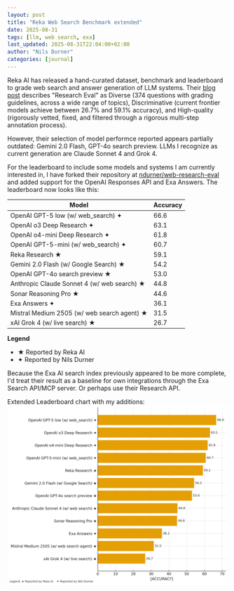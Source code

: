 ```yaml
---
layout: post
title: "Reka Web Search Benchmark extended"
date: 2025-08-31
tags: [llm, web search, exa]
last_updated: 2025-08-31T22:04:00+02:00
author: "Nils Durner"
categories: [journal]
---
```


Reka AI has released a hand-curated dataset, benchmark and leaderboard to grade web search and answer generation of LLM systems. Their [blog post](https://reka.ai/news/introducing-research-eval-a-benchmark-for-search-augmented-llms) describes "Research Eval" as Diverse (374 questions with grading guidelines, across a wide range of topics), Discriminative (current frontier models achieve between 26.7% and 59.1% accuracy), and High-quality (rigorously vetted, fixed, and filtered through a rigorous multi-step annotation process).

However, their selection of model performce reported appears partially outdated: Gemini 2.0 Flash, GPT-4o search preview. LLMs I recognize as current generation are Claude Sonnet 4 and Grok 4.

For the leaderboard to include some models and systems I am currently interested in, I have forked their repository at [ndurner/web-research-eval](https://github.com/ndurner/web-research-eval) and added support for the OpenAI Responses API and Exa Answers. The leaderboard now looks like this:

| Model                                         | Accuracy |
|-----------------------------------------------|----------|
| OpenAI GPT-5 low (w/ web_search) ✦            | 66.6     |
| OpenAI o3 Deep Research ✦                     | 63.1     |
| OpenAI o4-mini Deep Research ✦                | 61.8     |
| OpenAI GPT-5-mini (w/ web_search) ✦           | 60.7     |
| Reka Research ★                               | 59.1     |
| Gemini 2.0 Flash (w/ Google Search) ★         | 54.2     |
| OpenAI GPT-4o search preview ★                | 53.0     |
| Anthropic Claude Sonnet 4 (w/ web search) ★   | 44.8     |
| Sonar Reasoning Pro ★                         | 44.6     |
| Exa Answers ✦                                 | 36.1     |
| Mistral Medium 2505 (w/ web search agent) ★   | 31.5     |
| xAI Grok 4 (w/ live search) ★                 | 26.7     |

**Legend**  
- ★ Reported by Reka AI  
- ✦ Reported by Nils Durner  

Because the Exa AI search index previously appeared to be more complete, I'd treat their result as a baseline for own integrations through the Exa Search API/MCP server. Or perhaps use their Research API.

Extended Leaderboard chart with my additions:
![Block diagramm showing OpenAI models and systems ahead of Reka Research](assets/img/reka-research-eval-extended.png)